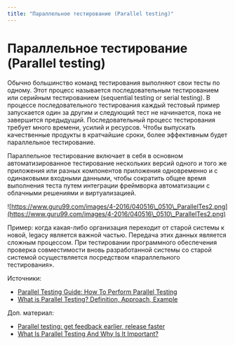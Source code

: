 ```yaml
---
title: "Параллельное тестирование (Parallel testing)"
---
```


# Параллельное тестирование (Parallel testing)

Обычно большинство команд тестирования выполняют свои тесты по одному. Этот процесс называется последовательным тестированием или серийным тестированием (sequential testing or serial testing). В процессе последовательного тестирования каждый тестовый пример запускается один за другим и следующий тест не начинается, пока не завершится предыдущий. Последовательный процесс тестирования требует много времени, усилий и ресурсов. Чтобы выпускать качественные продукты в кратчайшие сроки, более эффективным будет параллельное тестирование.

Параллельное тестирование включает в себя в основном автоматизированное тестирование нескольких версий одного и того же приложения или разных компонентов приложения одновременно и с одинаковыми входными данными, чтобы сократить общее время выполнения теста путем интеграции фреймворка автоматизации с облачными решениями и виртуализацией.

![https://www.guru99.com/images/4-2016/040516\_0510\_ParallelTes2.png](https://www.guru99.com/images/4-2016/040516\_0510\_ParallelTes2.png)

Пример: когда какая-либо организация переходит от старой системы к новой, legacy является важной частью. Передача этих данных является сложным процессом. При тестировании программного обеспечения проверка совместимости вновь разработанной системы со старой системой осуществляется посредством «параллельного тестирования».

Источники:

* [Parallel Testing Guide: How To Perform Parallel Testing](https://www.softwaretestingmaterial.com/parallel-testing/)
* [What is Parallel Testing? Definition, Approach, Example](https://www.guru99.com/parallel-testing.html)

Доп. материал:

* [Parallel testing: get feedback earlier, release faster](https://medium.com/azimolabs/parallel-testing-get-feedback-earlier-release-faster-b66d4dd08930)
* [What Is Parallel Testing And Why Is It Important?](https://www.lambdatest.com/blog/what-is-parallel-testing-and-why-to-adopt-it/)
